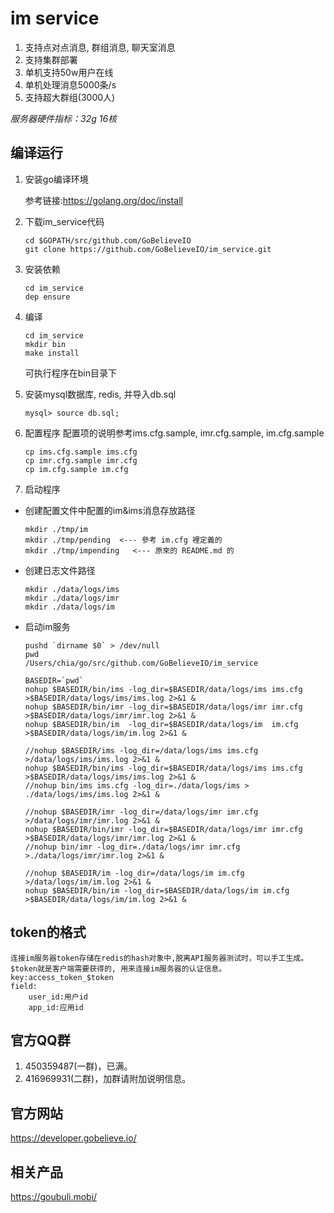 
# im service
1. 支持点对点消息, 群组消息, 聊天室消息
2. 支持集群部署
3. 单机支持50w用户在线
4. 单机处理消息5000条/s
5. 支持超大群组(3000人)

*服务器硬件指标：32g 16核*

## 编译运行

1. 安装go编译环境

   参考链接:https://golang.org/doc/install

2. 下载im_service代码

       cd $GOPATH/src/github.com/GoBelieveIO
       git clone https://github.com/GoBelieveIO/im_service.git

3. 安装依赖

       cd im_service
       dep ensure

4. 编译

       cd im_service   
       mkdir bin
       make install
    
   可执行程序在bin目录下

5. 安装mysql数据库, redis, 并导入db.sql

       mysql> source db.sql;

6. 配置程序
   配置项的说明参考ims.cfg.sample, imr.cfg.sample, im.cfg.sample
   
       cp ims.cfg.sample ims.cfg
       cp imr.cfg.sample imr.cfg
       cp im.cfg.sample im.cfg

7. 启动程序

  * 创建配置文件中配置的im&ims消息存放路径

        mkdir ./tmp/im
        mkdir ./tmp/pending  <--- 參考 im.cfg 裡定義的
        mkdir ./tmp/impending   <--- 原來的 README.md 的

  * 创建日志文件路径
    
        mkdir ./data/logs/ims
        mkdir ./data/logs/imr
        mkdir ./data/logs/im

  * 启动im服务

        pushd `dirname $0` > /dev/null
        pwd
        /Users/chia/go/src/github.com/GoBelieveIO/im_service
    
        BASEDIR=`pwd`
        nohup $BASEDIR/bin/ims -log_dir=$BASEDIR/data/logs/ims ims.cfg >$BASEDIR/data/logs/ims/ims.log 2>&1 &
        nohup $BASEDIR/bin/imr -log_dir=$BASEDIR/data/logs/imr imr.cfg >$BASEDIR/data/logs/imr/imr.log 2>&1 &
        nohup $BASEDIR/bin/im  -log_dir=$BASEDIR/data/logs/im  im.cfg  >$BASEDIR/data/logs/im/im.log 2>&1 &
    
        //nohup $BASEDIR/ims -log_dir=/data/logs/ims ims.cfg >/data/logs/ims/ims.log 2>&1 &
        nohup $BASEDIR/bin/ims -log_dir=$BASEDIR/data/logs/ims ims.cfg >$BASEDIR/data/logs/ims/ims.log 2>&1 &
        //nohup bin/ims ims.cfg -log_dir=./data/logs/ims > ./data/logs/ims/ims.log 2>&1 &

        //nohup $BASEDIR/imr -log_dir=/data/logs/imr imr.cfg >/data/logs/imr/imr.log 2>&1 &
        nohup $BASEDIR/bin/imr -log_dir=$BASEDIR/data/logs/imr imr.cfg >$BASEDIR/data/logs/imr/imr.log 2>&1 &
        //nohup bin/imr -log_dir=./data/logs/imr imr.cfg >./data/logs/imr/imr.log 2>&1 &

        //nohup $BASEDIR/im -log_dir=/data/logs/im im.cfg >/data/logs/im/im.log 2>&1 &
        nohup $BASEDIR/bin/im -log_dir=$BASEDIR/data/logs/im im.cfg >$BASEDIR/data/logs/im/im.log 2>&1 &
    

## token的格式

    连接im服务器token存储在redis的hash对象中,脱离API服务器测试时，可以手工生成。
    $token就是客户端需要获得的, 用来连接im服务器的认证信息。
    key:access_token_$token
    field:
        user_id:用户id
        app_id:应用id


## 官方QQ群
1. 450359487(一群)，已满。
2. 416969931(二群)，加群请附加说明信息。

## 官方网站
   https://developer.gobelieve.io/

## 相关产品
   https://goubuli.mobi/
